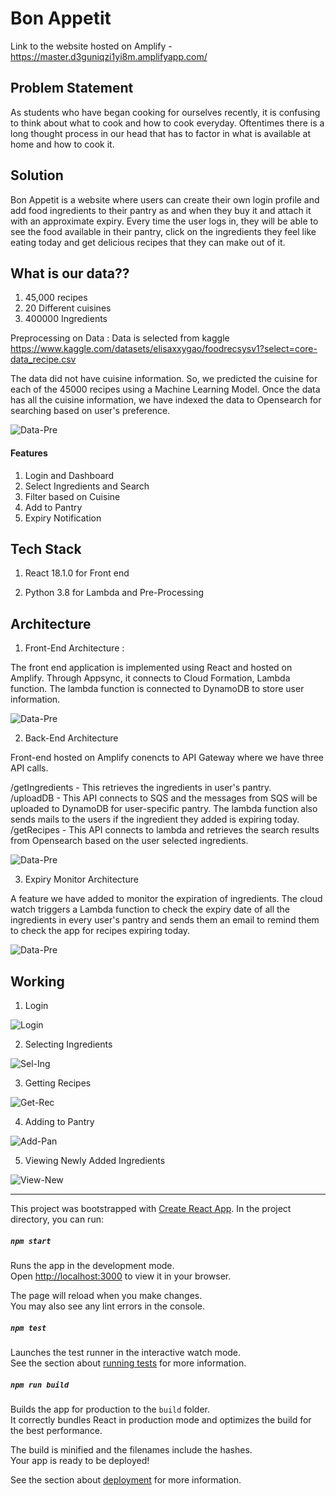 # Bon Appetit 

Link to the website hosted on Amplify - https://master.d3guniqzi1yi8m.amplifyapp.com/

## Problem Statement 

As students who have began cooking for ourselves recently, it is confusing to think about what to cook and how to cook everyday. Oftentimes there is a long thought process in our head that has to factor in what is available at home and how to cook it. 

## Solution 

Bon Appetit is a website where users can create their own login profile and add food ingredients to their pantry as and when they buy it and attach it with an approximate expiry. Every time the user logs in, they will be able to see the food available in their pantry, click on the ingredients they feel like eating today and get delicious recipes that they can make out of it.

## What is our data??

1. 45,000 recipes
2. 20 Different cuisines
3. 400000 Ingredients

Preprocessing on Data : 
Data is selected from kaggle https://www.kaggle.com/datasets/elisaxxygao/foodrecsysv1?select=core-data_recipe.csv

The data did not have cuisine information. So, we predicted the cuisine for each of the 45000 recipes using a Machine Learning Model. 
Once the data has all the cuisine information, we have indexed the data to Opensearch for searching based on user's preference. 

![Data-Pre](./readme-supporting/data-pre.png)

#### Features

1. Login and Dashboard
2. Select Ingredients and Search
3. Filter based on Cuisine
4. Add to Pantry
5. Expiry Notification

## Tech Stack

1. React 18.1.0 for Front end
   
2. Python 3.8 for Lambda and Pre-Processing

## Architecture 

1. Front-End Architecture :

The front end application is implemented using React and hosted on Amplify. Through Appsync, it connects to Cloud Formation, Lambda function. 
The lambda function is connected to DynamoDB to store user information. 
   
![Data-Pre](./readme-supporting/front-end.png)

2. Back-End Architecture 

Front-end hosted on Amplify conencts to API Gateway where we have three API calls. 

/getIngredients - This retrieves the ingredients in user's pantry. <br />
/uploadDB - This API connects to SQS and the messages from SQS will be uploaded to DynamoDB for user-specific pantry. The lambda function also sends mails to the users if the ingredient they added is expiring today. <br />
/getRecipes - This API connects to lambda and retrieves the search results from Opensearch based on the user selected ingredients. <br />

![Data-Pre](./readme-supporting/back-end.png)

3. Expiry Monitor Architecture

A feature we have added to monitor the expiration of ingredients. The cloud watch triggers a Lambda function to check the expiry date of all the ingredients in every user's pantry and sends them an email to remind them to check the app for recipes expiring today. 

![Data-Pre](./readme-supporting/expiry-monitor.png)

## Working

1. Login 
   
![Login](./readme-supporting/gif(1).gif)

2. Selecting Ingredients 
   
![Sel-Ing](./readme-supporting/gif(2).gif)

3. Getting Recipes
   
![Get-Rec](./readme-supporting/gif(3).gif)

4. Adding to Pantry
   
![Add-Pan](./readme-supporting/gif(4).gif)

5. Viewing Newly Added Ingredients
   
![View-New](./readme-supporting/gif(5).gif)


* * *

This project was bootstrapped with [Create React App](https://github.com/facebook/create-react-app).
In the project directory, you can run:

##### `npm start`
Runs the app in the development mode.\
Open [http://localhost:3000](http://localhost:3000) to view it in your browser.

The page will reload when you make changes.\
You may also see any lint errors in the console.

##### `npm test`

Launches the test runner in the interactive watch mode.\
See the section about [running tests](https://facebook.github.io/create-react-app/docs/running-tests) for more information.

##### `npm run build`

Builds the app for production to the `build` folder.\
It correctly bundles React in production mode and optimizes the build for the best performance.

The build is minified and the filenames include the hashes.\
Your app is ready to be deployed!

See the section about [deployment](https://facebook.github.io/create-react-app/docs/deployment) for more information.

